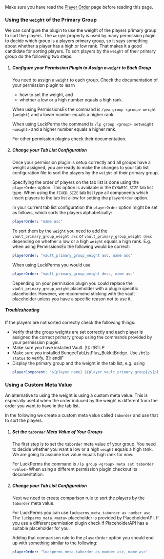 

Make sure you have read the [Player Order](Player-Order) page before reading this page.

### Using the `weight` of the Primary Group

We can configure the plugin to use the weight of the players primary group to sort the players.
The `weight` property is used by many permission plugin to decide which group is a players primary group, so it says something about whether a player has a high or low rank.
That makes it a good candidate for sorting players.
To sort players by the `weight` of their primary group do the following two steps:

1. ##### Configure your Permission Plugin to Assign a `weight` to Each Group

    You need to assign a `weight` to each group.
    Check the documentation of your permission plugin to learn
    * how to set the weight, and
    * whether a low or a high number equals a high rank.
    
    When using PermissionsEx the command is `/pex group <group> weight [weight]` and a lower number equals a higher rank.
    
    When using LuckPerms the command is `/lp group <group> setweight <weight>` and a higher number equals a higher rank.
    
    For other permission plugins check their documentation.

2. ##### Change your Tab List Configuration

    Once your permission plugin is setup correctly and all groups have a weight assigned, you are ready to make the changes to your tab list configuration file to sort the players by the `weight` of their primary group.
    
    Specifying the order of players on the tab list is done using the `playerOrder` option.
    This option is available in the `DYNAMIC_SIZE` tab list type.
    When using the `FIXED_SIZE` tab list type all components which insert players to the tab list allow for setting the `playerOrder` option.
    
    In your current tab list configuration the `playerOrder` option might be set as follows, which sorts the players alphabetically:
    ```yaml
    playerOrder: "name asc"
   ```
   
   To sort them by the `weight` you need to add the `vault_primary_group_weight asc` or `vault_primary_group_weight desc` depending on whether a low or a high `weight` equals a high rank.
   E.g. when using PermissionsEx the following would be correct:
    ```yaml
    playerOrder: "vault_primary_group_weight asc, name asc"
    ```
   When using LuckPerms you would use 
    ```yaml
    playerOrder: "vault_primary_group_weight desc, name asc"
    ```
   
   Depending on your permission plugin you could replace the `vault_primary_group_weight` placeholder with a plugin specific placeholder.
   However, we recommend sticking with the vault placeholder unless you have a specific reason not to use it.
   
##### Troubleshooting

If the players are not sorted correctly check the following things:

* Verify that the group weights are set correctly and each player is assigned the correct primary group using the commands provided by your permission plugin.
* Make sure you have installed Vault.
[!]: ifBTLP
* Make sure you installed BungeeTabListPlus_BukkitBridge. Use `/btlp status` to verify.
[!]: endIF
* Display the primary group and the weight in the tab list, e.g. using 
    ```yaml
    playerComponent: "${player name} ${player vault_primary_group}/${player vault_primary_group_weight}"
    ```

### Using a Custom Meta Value

An alternative to using the weight is using a custom meta value.
This is especially useful when the order induced by the weight is different from the order you want to have in the tab list.

In the following we create a custom meta value called `taborder` and use that to sort the players.

1. ##### Set the `taborder` Meta Value of Your Groups

    The first step is to set the `taborder` meta value of your group.
    You need to decide whether you want a low or a high `weight` equals a high rank.
    We are going to assume low value equals high rank for now.
    
    For LuckPerms the command is `/lp group <group> meta set taborder <value>`
    When using a different permission plugin checkout its documentation.
    
2. ##### Change your Tab List Configuration

    Next we need to create comparison rule to sort the players by the `taborder` meta value.
    
    For LuckPerms you can use `luckperms_meta_taborder as number asc`.
    The `luckperms_meta_<meta>` placeholder is provided by PlaceholderAPI.
    If you use a different permission plugin check if PlaceholderAPI has a suitable placeholder for you.
    
    Adding that comparison rule to the `playerOrder` option you should end up with something similar to the following:
    ```yaml
    playerOrder: "luckperms_meta_taborder as number asc, name asc"
    ```